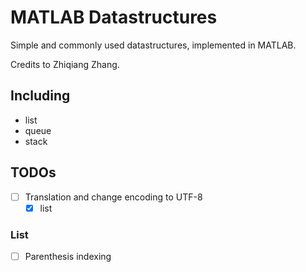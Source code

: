 # MATLAB Datastructures
 
Simple and commonly used datastructures, implemented in MATLAB.

Credits to Zhiqiang Zhang.

## Including

- list
- queue
- stack

## TODOs

- [ ] Translation and change encoding to UTF-8
  - [x] list

### List

- [ ] Parenthesis indexing
